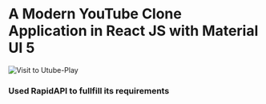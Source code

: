 # A Modern YouTube Clone Application in React JS with Material UI 5

![Visit to Utube-Play](https://dashing-piroshki-0d43e2.netlify.app/)

### Used RapidAPI to fullfill its requirements
